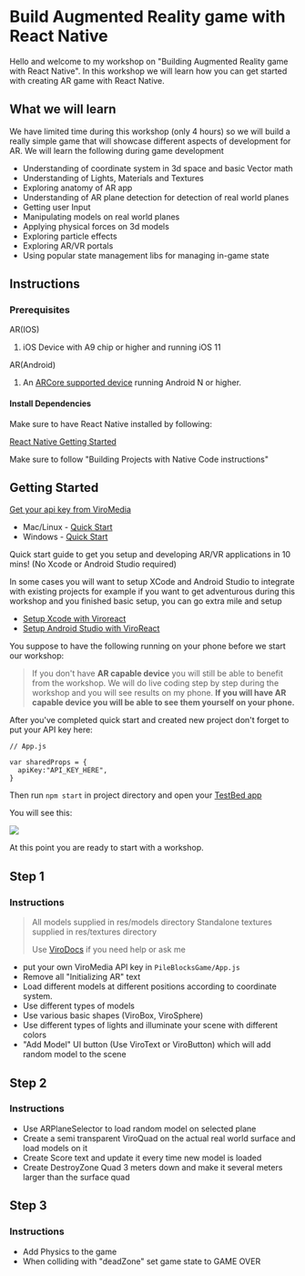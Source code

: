 # Build Augmented Reality game with React Native

Hello and welcome to my workshop on "Building Augmented Reality game with React Native". In this workshop we will learn how you can get started with creating AR game with React Native.

## What we will learn

We have limited time during this workshop (only 4 hours) so we will build a really simple game that will showcase different aspects of development for AR. We will learn the following during game development

- Understanding of coordinate system in 3d space and basic Vector math
- Understanding of Lights, Materials and Textures
- Exploring anatomy of AR app
- Understanding of AR plane detection for detection of real world planes
- Getting user Input
- Manipulating models on real world planes
- Applying physical forces on 3d models
- Exploring particle effects
- Exploring AR/VR portals
- Using popular state management libs for managing in-game state



## Instructions

### Prerequisites

AR(IOS) 

1. iOS Device with A9 chip or higher and running iOS 11

AR(Android)

1. An [ARCore supported device](https://developers.google.com/ar/discover/#supported_devices) running Android N or higher.

#### Install Dependencies

Make sure to have React Native installed by following:

[React Native Getting Started](https://facebook.github.io/react-native/docs/getting-started.html)

Make sure to follow "Building Projects with Native Code instructions"

## Getting Started

[Get your api key from ViroMedia](https://viromedia.com/signup)

- Mac/Linux - [Quick Start](https://docs.viromedia.com/docs/quick-start)
- Windows - [Quick Start](https://docs.viromedia.com/docs/quick-start-windows)

Quick start guide to get you setup and developing AR/VR applications in 10 mins! (No Xcode or Android Studio required)

In some cases you will want to setup XCode and Android Studio to integrate with existing projects for example if you want to get adventurous during this workshop and you finished basic setup, you can go extra mile and setup 

- [Setup Xcode with Viroreact](https://docs.viromedia.com/docs/starting-a-new-viro-project-1)
- [Setup Android Studio with ViroReact](https://docs.viromedia.com/docs/installing-viro-android)

You suppose to have the following running on your phone before we start our workshop:

> If you don't have **AR capable device** you will still be able to benefit from the workshop. We will do live coding step by step during the workshop and you will see results on my phone. **If you will have AR capable device you will be able to see them yourself on your phone.**



After you've completed quick start and created new project don't forget to put your API key here:

```
// App.js

var sharedProps = {
  apiKey:"API_KEY_HERE",
}
```



Then run `npm start` in project directory and open your [TestBed app](https://docs.viromedia.com/docs/develop-with-viro)



You will see this:

[![](http://img.youtube.com/vi/pjfSwKO0iKs/0.jpg)](http://www.youtube.com/watch?v=pjfSwKO0iKs "")

At this point you are ready to start with a workshop. 


## Step 1

### Instructions

> All models supplied in res/models directory
> Standalone textures supplied in res/textures directory
>
> Use [ViroDocs](https://docs.viromedia.com/) if you need help or ask me

- put your own ViroMedia API key in `PileBlocksGame/App.js`
- Remove all "Initializing AR" text 
- Load different models at different positions according to coordinate system.
- Use different types of models
- Use various basic shapes (ViroBox, ViroSphere)
- Use different types of lights and illuminate your scene with different colors
- "Add Model" UI button (Use ViroText or ViroButton) which will add random model to the scene

## Step 2

### Instructions

- Use ARPlaneSelector to load random model on selected plane
- Create a semi transparent ViroQuad on the actual real world surface and load models on it
- Create Score text and update it every time new model is loaded
- Create DestroyZone Quad 3 meters down and make it several meters larger than the surface quad

## Step 3

### Instructions
- Add Physics to the game
- When colliding with "deadZone" set game state to GAME OVER